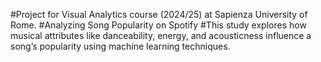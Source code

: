 #Project for Visual Analytics course (2024/25) at Sapienza University of Rome.
#Analyzing Song Popularity on Spotify
#This study explores how musical attributes like danceability, energy, and acousticness influence a song’s popularity using machine learning techniques.
